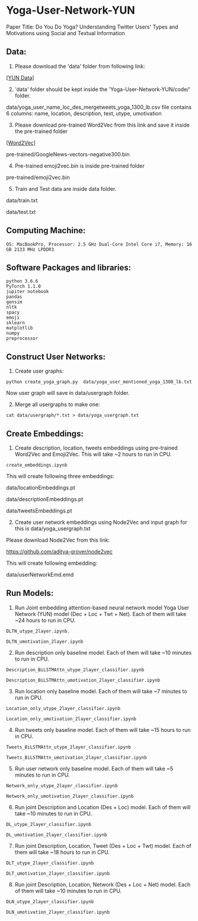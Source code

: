 # Yoga-User-Network-YUN

Paper Title: Do You Do Yoga? Understanding Twitter Users' Types and Motivations using Social and Textual Information


## Data:

1. Please download the 'data' folder from following link:

[[YUN Data]](https://drive.google.com/drive/folders/1AfGoO4TCXpEsDa3ywcACGL1y5K1zvFtT?usp=sharing)

2. 'data' folder should be kept inside the 'Yoga-User-Network-YUN/code/' folder. 

data/yoga_user_name_loc_des_mergetweets_yoga_1300_lb.csv file contains 6 columns: name, location, description, text, utype, umotivation

3. Please download pre-trained Word2Vec from this link and save it inside the  pre-trained folder 

[[Word2Vec]](https://drive.google.com/file/d/0B7XkCwpI5KDYNlNUTTlSS21pQmM/edit)

pre-trained/GoogleNews-vectors-negative300.bin

4. Pre-trained emoji2vec.bin is inside pre-trained folder 

pre-trained/emoji2vec.bin

5. Train and Test data are inside data folder. 

data/train.txt

data/test.txt


## Computing Machine:

```
OS: MacBookPro, Processor: 2.5 GHz Dual-Core Intel Core i7, Memory: 16 GB 2133 MHz LPDDR3
```

## Software Packages and libraries:

```
python 3.6.6
PyTorch 1.1.0
jupiter notebook
pandas
gensim
nltk
spacy
emoji
sklearn
matplotlib
numpy
preprocessor

```
## Construct User Networks:

1. Create user graphs:

```
python create_yoga_graph.py  data/yoga_user_mentioned_yoga_1300_lb.txt 

```

Now user graph will save in data/usergraph folder.


2. Merge all usergraphs to make one:

```
cat data/usergraph/*.txt > data/yoga_usergraph.txt

```

## Create Embeddings:

1) Create description, location, tweets embeddings using pre-trained Word2Vec and Emoji2Vec. This will take ~2 hours to run in CPU.

```
create_embeddings.ipynb

```

This will create following three embeddings:

data/locationEmbeddings.pt

data/descriptionEmbeddings.pt

data/tweetsEmbeddings.pt


2) Create user network embeddings using Node2Vec and input graph for this is data/yoga_usergraph.txt

Please download Node2Vec from this link:

https://github.com/aditya-grover/node2vec
 
This will create following embedding:

data/userNetworkEmd.emd


## Run Models:

1) Run Joint embedding attention-based neural network model Yoga User Network (YUN) model (Dec + Loc + Twt + Net). Each of them will take ~24 hours to run in CPU.

```
DLTN_utype_2layer.ipynb. 

DLTN_umotivation_2layer.ipynb
```

2) Run description only baseline model. Each of them will take ~10 minutes to run in CPU.

```
Description_BiLSTMAttn_utype_2layer_classifier.ipynb

Description_BiLSTMAttn_umotivation_2layer_classifier.ipynb

```

3) Run location only baseline model. Each of them will take ~7 minutes to run in CPU.

```
Location_only_utype_2layer_classifier.ipynb

Location_only_umotivation_2layer_classifier.ipynb

```

4) Run tweets only baseline model. Each of them will take ~15 hours to run in CPU.

```
Tweets_BiLSTMAttn_utype_2layer_classifier.ipynb

Tweets_BiLSTMAttn_umotivation_2layer_classifier.ipynb

```

5) Run user network only baseline model. Each of them will take ~5 minutes to run in CPU.

```
Network_only_utype_2layer_classifier.ipynb

Network_only_umotivation_2layer_classifier.ipynb

```

6) Run joint Description and Location (Des + Loc) model. Each of them will take ~10 minutes to run in CPU.

```
DL_utype_2layer_classifier.ipynb

DL_umotivation_2layer_classifier.ipynb

```

7) Run joint Description, Location, Tweet (Des + Loc + Twt) model. Each of them will take ~18 hours to run in CPU.

```
DLT_utype_2layer_classifier.ipynb

DLT_umotivation_2layer_classifier.ipynb

```

8) Run joint Description, Location, Network (Des + Loc + Net) model. Each of them will take ~10 minutes to run in CPU.

```
DLN_utype_2layer_classifier.ipynb

DLN_umotivation_2layer_classifier.ipynb

```
